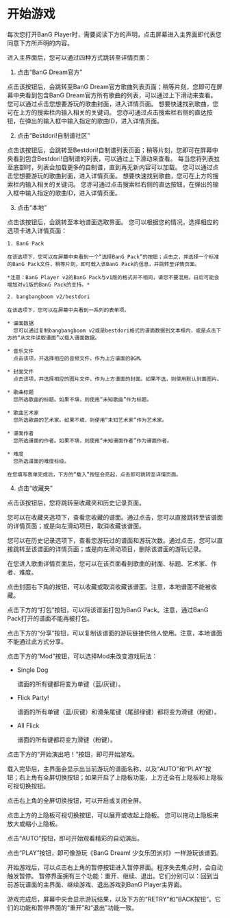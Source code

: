 # 开始游戏

每次您打开BanG Player时，需要阅读下方的声明，点击屏幕进入主界面即代表您同意下方所声明的内容。

进入主界面后，您可以通过四种方式跳转至详情页面：

  1. 点击“BanG Dream官方”
  
  点击该按钮后，会跳转至BanG Dream官方歌曲列表页面；稍等片刻，您即可在屏幕中央看到包含BanG Dream官方所有歌曲的列表，可以通过上下滑动来查看。
  您可以通过点击您想要游玩的歌曲封面，进入详情页面。
  想要快速找到歌曲，您可在上方的搜索栏内输入相关的关键词。
  您亦可通过点击搜索栏右侧的直达按钮，在弹出的输入框中输入指定的歌曲ID，进入详情页面。
  
  2. 点击“Bestdori!自制谱社区”
  
  点击该按钮后，会跳转至Bestdori!自制谱列表页面；稍等片刻，您即可在屏幕中央看到包含Bestdori!自制谱的列表，可以通过上下滑动来查看。
  每当您将列表拉至底部时，列表会加载更多的自制谱，直到再无新内容可以加载。
  您可以通过点击您想要游玩的歌曲封面，进入详情页面。
  想要快速找到歌曲，您可在上方的搜索栏内输入相关的关键词。
  您亦可通过点击搜索栏右侧的直达按钮，在弹出的输入框中输入指定的歌曲ID，进入详情页面。
  
  3. 点击“本地”
  
  点击该按钮后，会跳转至本地谱面选取界面。
  您可以根据您的情况，选择相应的选项卡进入详情页面：
  
    1. BanG Pack
    
    在该选项下，您可以在屏幕中央看到一个“选择BanG Pack”的按钮；点击之，并选择一个标准的BanG Pack文件，稍等片刻，即可载入该BanG Pack的信息，并跳转至详情页面。
    
    *注意：BanG Player v2的BanG Pack与v1版的格式并不相同，请您不要混用。日后可能会增加对v1版的BanG Pack的支持。*
    
    2. bangbangboom v2/bestdori
    
    在该选项下，您可以在屏幕中央看到一系列的表单项。
    
    * 谱面数据
      您可以通过复制bangbangboom v2或是bestdori格式的谱面数据到文本框内，或是点击下方的“从文件读取谱面”以载入谱面数据。
      
    * 音乐文件
      点击该项，并选择相应的音频文件，作为上方谱面的BGM。
      
    * 封面文件
      点击该项，并选择相应的图片文件，作为上方谱面的封面。如果不选，则使用默认封面图片。
      
    * 歌曲标题
      您所选歌曲的标题。如果不填，则使用“未知歌曲”作为标题。
      
    * 歌曲艺术家
      您所选歌曲的艺术家。如果不填，则使用“未知艺术家”作为艺术家。
      
    * 谱面作者
      您所选谱面的作者。如果不填，则使用“未知谱面作者”作为谱面作者。
      
    * 难度
      您所选谱面的难度标级。
      
    在您填写表单完成后，下方的“载入”按钮会亮起，点击即可跳转至详情页面。
    
  4. 点击“收藏夹”
  
  点击该按钮后，您将跳转至收藏夹和历史记录页面。
  
  您可以在收藏夹选项下，查看您收藏的谱面。通过点击，您可以直接跳转至该谱面的详情页面；或是向左滑动项目，取消收藏该谱面。
  
  您可以在历史记录选项下，查看您游玩过的谱面和游玩次数。通过点击，您可以直接跳转至该谱面的详情页面；或是向左滑动项目，删除该谱面的游玩记录。
  
在您进入歌曲详情页面后，您可以在该页面看到歌曲的封面、标题、艺术家、作者、难度。

点击封面右下角的按钮，可以收藏或取消收藏该谱面。注意，本地谱面不能被收藏。

点击下方的“打包”按钮，可以将该谱面打包为BanG Pack。注意，通过BanG Pack打开的谱面不能再被打包。

点击下方的“分享”按钮，可以复制该谱面的游玩链接供他人使用。注意，本地谱面不能通过此方式分享。

点击下方的“Mod”按钮，可以选择Mod来改变游戏玩法：

  * Single Dog
  
    谱面的所有键都将变为单键（蓝/灰键）。
    
  * Flick Party!
  
    谱面的所有单键（蓝/灰键）和滑条尾键（尾部绿键）都将变为滑键（粉键）。
    
  * All Flick
  
    谱面的所有键都将变为滑键（粉键）。
    
  点击下方的“开始演出吧！”按钮，即可开始游戏。
  
  载入完毕后，主界面会显示出当前游玩的谱面名称，以及“AUTO”和“PLAY”按钮；右上角有全屏切换按钮；如果开启了上隐板功能，上方还会有上隐板和上隐板可视切换按钮。
  
  点击右上角的全屏切换按钮，可以开启或关闭全屏。
  
  点击上方的上隐板可视切换按钮，可以展开或收起上隐板。
  您可以拖动上隐板来放大或缩小上隐板。
  
  点击“AUTO”按钮，即可开始观看精彩的自动演出。
  
  点击“PLAY”按钮，即可像游玩《BanG Dream! 少女乐团派对》一样游玩该谱面。
  
  开始游戏后，可以点击右上角的暂停按钮进入暂停界面。程序失去焦点时，会自动触发暂停。
  暂停界面拥有三个功能：重开、继续、退出。它们分别可以：回到当前游玩谱面的主界面、继续游戏、退出游戏到BanG Player主界面。
  
  游戏完成后，屏幕中央会显示游玩结果，以及下方的“RETRY”和“BACK按钮”。它们的功能和暂停界面的“重开”和“退出”功能一致。
